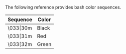 The following reference provides bash color sequences.

| Sequence | Color |
|----------|-------|
|\033[30m  |Black  |
|\033[31m  |Red    |
|\033[32m  |Green  |